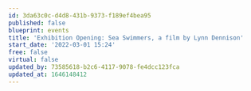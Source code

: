 ```yaml
---
id: 3da63c0c-d4d8-431b-9373-f189ef4bea95
published: false
blueprint: events
title: 'Exhibition Opening: Sea Swimmers, a film by Lynn Dennison'
start_date: '2022-03-01 15:24'
free: false
virtual: false
updated_by: 73585618-b2c6-4117-9078-fe4dcc123fca
updated_at: 1646148412
---
```

